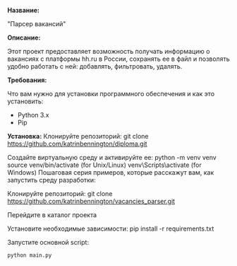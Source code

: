 **Название:**

"Парсер вакансий"

**Описание:**

Этот проект предоставляет возможность получать информацию о вакансиях с платформы hh.ru в России, сохранять ее в файл и позволять удобно работать с ней: добавлять, фильтровать, удалять.

**Требования:**

Что вам нужно для установки программного обеспечения и как это установить:
* Python 3.x
* Pip
  
**Установка:**
Клонируйте репозиторий: git clone https://github.com/katrinbennington/diploma.git

Создайте виртуальную среду и активируйте ее: python -m venv venv source venv/bin/activate (for Unix/Linux) venv\Scripts\activate (for Windows)
Пошаговая серия примеров, которые расскажут вам, как запустить среду разработки:

Клонируйте репозиторий: git clone https://github.com/katrinbennington/vacancies_parser.git 

Перейдите в каталог проекта

Установите необходимые зависимости: pip install -r requirements.txt

Запустите основной script:
```bash
python main.py
```

